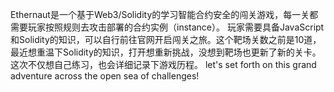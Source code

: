 Ethernaut是一个基于Web3/Solidity的学习智能合约安全的闯关游戏，每一关都需要玩家按照规则去攻击部署的合约实例（instance）。
玩家需要具备JavaScript和Solidity的知识，可以自行前往官网开启闯关之旅。这个靶场关数之前是10道，最近想重温下Solidity的知识，打开想重新挑战，没想到靶场也更新了新的关卡。
这次不仅想自己练习，也会详细记录下游戏历程。
let's set forth on this grand adventure across the open sea of challenges!
